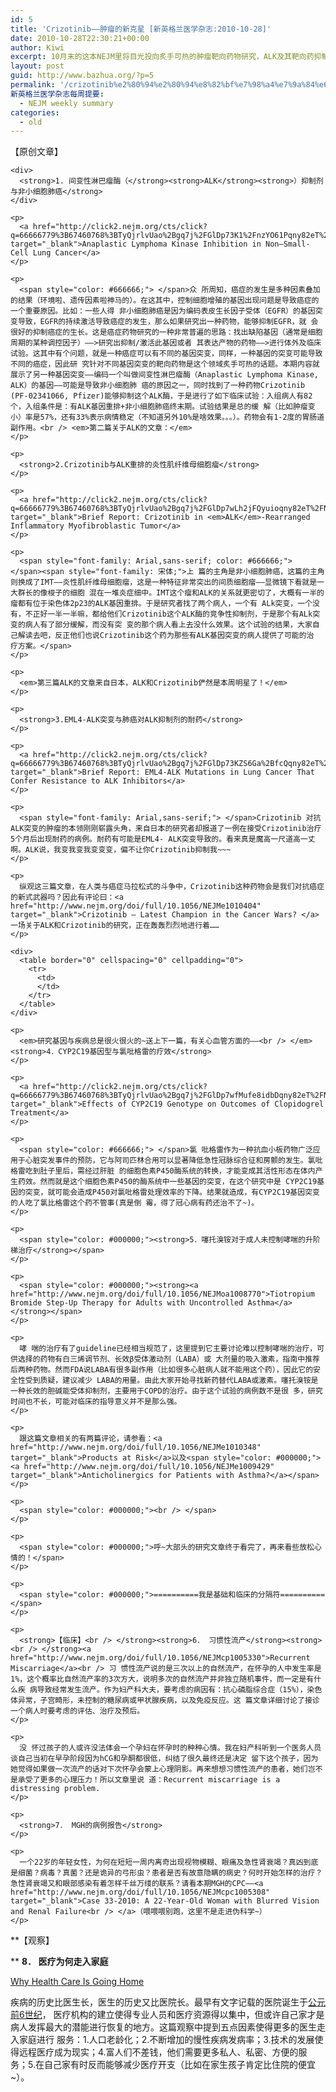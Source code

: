 ```yaml
---
id: 5
title: 'Crizotinib——肿瘤的新克星 [新英格兰医学杂志:2010-10-28]'
date: 2010-10-28T22:30:21+00:00
author: Kiwi
excerpt: 10月末的这本NEJM里将目光投向炙手可热的肿瘤靶向药物研究，ALK及其靶向药抑制剂Crizotinib俨然成为与癌症对抗中新的希望。难治性哮喘的治疗中，中长效胆碱能受体拮抗剂噻托溴铵能否成为替代大剂量吸入激素或LABA的新药？
layout: post
guid: http://www.bazhua.org/?p=5
permalink: '/crizotinib%e2%80%94%e2%80%94%e8%82%bf%e7%98%a4%e7%9a%84%e6%96%b0%e5%85%8b%e6%98%9f-%e6%96%b0%e8%8b%b1%e6%a0%bc%e5%85%b0%e5%8c%bb%e5%ad%a6%e6%9d%82%e5%bf%972010-10-28/'
新英格兰医学杂志每周提要:
  - NEJM weekly summary
categories:
  - old
---
```

<div>
  <div>
    <div>
      <span style="font-family: 黑体;">【原创文章】</span>
    </div>
    
    <div>
      <strong>1. 间变性淋巴瘤酶（</strong><strong>ALK</strong><strong>）抑制剂与非小细胞肺癌</strong>
    </div>
    
    <p>
      <a href="http://click2.nejm.org/cts/click?q=66666779%3B67460768%3BTyQjrlvUao%2Bgq7j%2FGlDp73K1%2FnzYO61Pqny82eT%2FNgA%3D" target="_blank">Anaplastic Lymphoma Kinase Inhibition in Non–Small-Cell Lung Cancer</a>
    </p>
    
    <p>
      <span style="color: #666666;"> </span>众 所周知，癌症的发生是多种因素叠加的结果（环境啦、遗传因素啦神马的）。在这其中，控制细胞增殖的基因出现问题是导致癌症的一个重要原因。比如：一些人得 非小细胞肺癌是因为编码表皮生长因子受体（EGFR）的基因突变导致，EGFR的持续激活导致癌症的发生，那么如果研究出一种药物，能够抑制EGFR，就 会很好的抑制癌症的生长。这是癌症药物研究的一种非常普遍的思路：找出缺陷基因（通常是细胞周期的某种调控因子）——>研究出抑制/激活此基因或者 其表达产物的药物——>进行体外及临床试验。这其中有个问题，就是一种癌症可以有不同的基因突变，同样，一种基因的突变可能导致不同的癌症，因此研 究针对不同基因突变的靶向药物是这个领域炙手可热的话题。本期内容就展示了另一种基因突变——编码一个叫做间变性淋巴瘤酶（Anaplastic Lymphoma Kinase, ALK）的基因——可能是导致非小细胞肺 癌的原因之一，同时找到了一种药物Crizotinib (PF-02341066, Pfizer)能够抑制这个ALK酶，于是进行了如下临床试验：入组病人有82个，入组条件是：有ALK基因重排+非小细胞肺癌终末期。试验结果是总的缓 解（比如肿瘤变小）率是57%，还有33%表示病情稳定（不知道另外10%是啥效果。。。）。药物会有1-2度的胃肠道副作用。<br /> <em>第二篇关于ALK的文章：</em>
    </p>
    
    <p>
      <strong>2.Crizotinib与ALK重排的炎性肌纤维母细胞瘤</strong>
    </p>
    
    <p>
      <a href="http://click2.nejm.org/cts/click?q=66666779%3B67460768%3BTyQjrlvUao%2Bgq7j%2FGlDp7wLh2jFQyuioqny82eT%2FNgA%3D" target="_blank">Brief Report: Crizotinib in <em>ALK</em>-Rearranged Inflammatory Myofibroblastic Tumor</a>
    </p>
    
    <p>
      <span style="font-family: Arial,sans-serif; color: #666666;"> </span><span style="font-family: 宋体;">上 篇的主角是非小细胞肺癌，这篇的主角则换成了IMT——炎性肌纤维母细胞瘤，这是一种特征非常突出的间质细胞瘤——显微镜下看就是一大群长的像梭子的细胞 混在一堆炎症细中。IMT这个瘤和ALK的关系就更密切了，大概有一半的瘤都有位于染色体2p23的ALK基因重排。于是研究者找了两个病人，一个有 ALk突变，一个没有，不正好一半一半嘛，都给他们Crizotinib这个ALK酶的竞争性抑制剂，于是那个有ALk突变的病人有了部分缓解，而没有突 变的那个病人看上去没什么效果。这个试验的结果，大家自己解读去吧，反正他们也说Crizotinib这个药为那些有ALK基因突变的病人提供了可能的治 疗方案。</span>
    </p>
    
    <p>
      <em>第三篇ALK的文章来自日本，ALK和Crizotinib俨然是本周明星了！</em>
    </p>
    
    <p>
      <strong>3.EML4-ALK突变与肺癌对ALK抑制剂的耐药</strong>
    </p>
    
    <p>
      <a href="http://click2.nejm.org/cts/click?q=66666779%3B67460768%3BTyQjrlvUao%2Bgq7j%2FGlDp73KZS6Ga%2BfcQqny82eT%2FNgA%3D" target="_blank">Brief Report: EML4-ALK Mutations in Lung Cancer That Confer Resistance to ALK Inhibitors</a>
    </p>
    
    <p>
      <span style="font-family: Arial,sans-serif;"> </span>Crizotinib 对抗ALK突变的肿瘤的本领刚刚崭露头角，来自日本的研究者却报道了一例在接受Crizotinib治疗5个月后出现耐药的病例。耐药有可能是EML4- ALK突变导致的。看来真是魔高一尺道高一丈啊。ALK说，我变我变我变变变，偏不让你Crizotinib抑制我~~~
    </p>
    
    <p>
      纵观这三篇文章，在人类与癌症马拉松式的斗争中，Crizotinib这种药物会是我们对抗癌症的新式武器吗？因此有评论曰：<a href="http://www.nejm.org/doi/full/10.1056/NEJMe1010404" target="_blank">Crizotinib — Latest Champion in the Cancer Wars? </a>一场关于ALK和Crizotinib的研究，正在轰轰烈烈地进行着……
    </p>
    
    <div>
      <table border="0" cellspacing="0" cellpadding="0">
        <tr>
          <td>
          </td>
        </tr>
      </table>
    </div>
    
    <p>
      <em>研究基因与疾病总是很火很火的~送上下一篇，有关心血管方面的——<br /> </em><strong>4．CYP2C19基因型与氯吡格雷的疗效</strong>
    </p>
    
    <p>
      <a href="http://click2.nejm.org/cts/click?q=66666779%3B67460768%3BTyQjrlvUao%2Bgq7j%2FGlDp7wfMufe8idbDqny82eT%2FNgA%3D" target="_blank">Effects of CYP2C19 Genotype on Outcomes of Clopidogrel Treatment</a>
    </p>
    
    <p>
      <span style="color: #666666;"> </span>氯 吡格雷作为一种抗血小板药物广泛应用于心脏突发事件的预防，它与阿司匹林合用可以显著降低急性冠脉综合征和房颤的发生。氯吡格雷吃到肚子里后，需经过肝脏 的细胞色素P450酶系统的转换，才能变成其活性形态在体内产生药效。然而就是这个细胞色素P450的酶系统中一些基因的突变，在这个研究中是 CYP2C19基因的突变，就可能会造成P450对氯吡格雷处理效率的下降。结果就造成，有CYP2C19基因突变的人吃了氯比格雷这个药不管事(真是倒 霉，得了冠心病有药还治不了~)。
    </p>
    
    <p>
      <span style="color: #000000;"><strong>5．噻托溴铵对于成人未控制哮喘的升阶梯治疗</strong></span>
    </p>
    
    <p>
      <span style="color: #000000;"><strong><a href="http://www.nejm.org/doi/full/10.1056/NEJMoa1008770">Tiotropium Bromide Step-Up Therapy for Adults with Uncontrolled Asthma</a></strong></span>
    </p>
    
    <p>
      哮 喘的治疗有了guideline已经相当规范了，这里提到它主要讨论难以控制哮喘的治疗，可供选择的药物有白三烯调节剂、长效β受体激动剂（LABA）或 大剂量的吸入激素，指南中推荐后两种药物。然而FDA说LABA有很多副作用（比如很多心脏病人就不能用这个药），因此它的安全性受到质疑，建议减少 LABA的用量。由此大家开始寻找新药替代LABA或激素。噻托溴铵是一种长效的胆碱能受体抑制剂，主要用于COPD的治疗。由于这个试验的病例数不是很 多，研究时间也不长，可能对临床的指导意义并不是那么强。
    </p>
    
    <p>
      跟这篇文章相关的有两篇评论，请参看：<a href="http://www.nejm.org/doi/full/10.1056/NEJMe1010348" target="_blank">Products at Risk</a>以及<span style="color: #000000;"><a href="http://www.nejm.org/doi/full/10.1056/NEJMe1009429" target="_blank">Anticholinergics for Patients with Asthma?</a></span>
    </p>
    
    <p>
      <span style="color: #000000;"><br /> </span>
    </p>
    
    <p>
      <span style="color: #000000;">呼~大部头的研究文章终于看完了，再来看些放松心情的！</span>
    </p>
    
    <p>
      <span style="color: #000000;">==========我是基础和临床的分隔符==========</span>
    </p>
    
    <p>
      <strong>【临床】<br /> </strong><strong>6． 习惯性流产</strong><strong><br /> </strong><a href="http://www.nejm.org/doi/full/10.1056/NEJMcp1005330">Recurrent Miscarriage</a><br /> 习 惯性流产说的是三次以上的自然流产，在怀孕的人中发生率是1%，这个概率比自然流产率的3次方大，说明多次的自然流产并非独立随机事件，而一定是有什么疾 病导致经常发生流产。作为妇产科大夫，要考虑的病因有：抗心磷脂综合症（15%），染色体异常，子宫畸形，未控制的糖尿病或甲状腺疾病，以及免疫反应。这 篇文章详细讨论了接诊一个病人时要考虑的评估、治疗及预后。
    </p>
    
    <p>
      没 怀过孩子的人或许没法体会一个孕妇在怀孕时的种种心情。我在妇产科听到一个医务人员谈自己当初在早孕阶段因为hCG和孕酮都很低，纠结了很久最终还是决定 留下这个孩子，因为她觉得如果做一次流产的话对下次怀孕会蒙上心理阴影。再来想想习惯性流产的患者，她们岂不是承受了更多的心理压力！所以文章里说 道：Recurrent miscarriage is a distressing problem.
    </p>
    
    <p>
      <strong>7． MGH的病例报告</strong>
    </p>
    
    <p>
      一个22岁的年轻女性，为何在短短一周内离奇出现视物模糊、眼痛及急性肾衰竭？真凶到底是细菌？病毒？真菌？还是诡异的弓形虫？患者是否有故意隐瞒的病史？何时开始怎样的治疗？急性肾衰竭又和眼部感染有着怎样千丝万缕的联系？请看本期MGH的CPC——<a href="http://www.nejm.org/doi/full/10.1056/NEJMcpc1005308" target="_blank">Case 33-2010: A 22-Year-Old Woman with Blurred Vision and Renal Failure<br /> </a>（喂喂喂别跑，这里不是走进伪科学~）
    </p>
  </div>
</div>

**【观察】
  
** **8． 医疗为何走入家庭**

[Why Health Care Is Going Home](http://www.nejm.org/doi/full/10.1056/NEJMp1000401)

疾病的历史比医生长，医生的历史又比医院长。最早有文字记载的医院诞生于<a href="http://en.wikipedia.org/wiki/Hospital#Early_examples" target="_blank">公元前6世纪</a>， 医疗机构的建立使得专业人员和医疗资源得以集中，但或许自己家才是病人发挥最大的潜能进行恢复的地方。这篇观察中提到五点因素使得更多的医生走入家庭进行 服务：1.人口老龄化；2.不断增加的慢性疾病发病率；3.技术的发展使得远程医疗成为现实；4.富人们不差钱，他们需要更多私人、私密、方便的服 务；5.在自己家有时反而能够减少医疗开支（比如在家生孩子肯定比住院的便宜~）。
